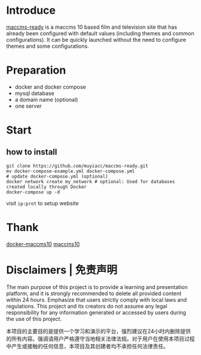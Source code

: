 # Introduce
[maccms-ready](https://github.com/muyiacc/maccms-ready) is a maccms 10 based film and television site that has already been configured with default values (including themes and common configurations). It can be quickly launched without the need to configure themes and some configurations.

# Preparation
- docker and docker compose
- mysql database
- a domain name (optional)
- one server

# Start
## how to install
```shell
git clone https://github.com/muyiacc/maccms-ready.git
mv docker-compose-example.yml docker-compose.yml
# update docker-compose.yml (optional)
docker network create my_network # optional: Used for databases created locally through Docker
docker-compose up -d
```

visit `ip:prot` to setup website

# Thank
[docker-maccms10](https://github.com/esme518/docker-maccms10)
[maccms10](https://github.com/magicblack/maccms10)

# Disclaimers | 免责声明
The main purpose of this project is to provide a learning and presentation platform, and it is strongly recommended to delete all provided content within 24 hours. Emphasize that users strictly comply with local laws and regulations. This project and its creators do not assume any legal responsibility for any information generated or accessed by users during the use of this project.

本项目的主要目的是提供一个学习和演示的平台，强烈建议在24小时内删除提供的所有内容。强调请用户严格遵守当地相关法律法规。对于用户在使用本项目过程中产生或接触的任何信息，本项目及其创建者均不承担任何法律责任。
